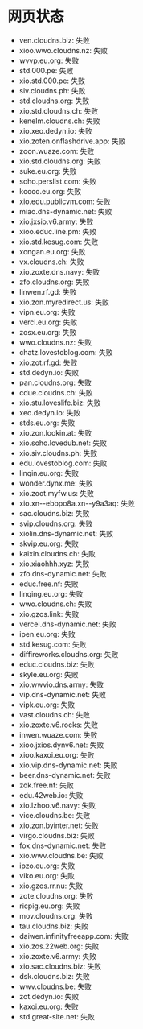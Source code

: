 # 网页状态
- ven.cloudns.biz: 失败
- xioo.wwo.cloudns.nz: 失败
- wvvp.eu.org: 失败
- std.000.pe: 失败
- xio.std.000.pe: 失败
- siv.cloudns.ph: 失败
- std.cloudns.org: 失败
- xio.std.cloudns.ch: 失败
- kenelm.cloudns.ch: 失败
- xio.xeo.dedyn.io: 失败
- xio.zoten.onflashdrive.app: 失败
- zoon.wuaze.com: 失败
- xio.std.cloudns.org: 失败
- suke.eu.org: 失败
- soho.perslist.com: 失败
- kcoco.eu.org: 失败
- xio.edu.publicvm.com: 失败
- miao.dns-dynamic.net: 失败
- xio.jxsio.v6.army: 失败
- xioo.educ.line.pm: 失败
- xio.std.kesug.com: 失败
- xongan.eu.org: 失败
- vx.cloudns.ch: 失败
- xio.zoxte.dns.navy: 失败
- zfo.cloudns.org: 失败
- linwen.rf.gd: 失败
- xio.zon.myredirect.us: 失败
- vipn.eu.org: 失败
- vercl.eu.org: 失败
- zosx.eu.org: 失败
- wwo.cloudns.nz: 失败
- chatz.lovestoblog.com: 失败
- xio.zot.rf.gd: 失败
- std.dedyn.io: 失败
- pan.cloudns.org: 失败
- cdue.cloudns.ch: 失败
- xio.stu.loveslife.biz: 失败
- xeo.dedyn.io: 失败
- stds.eu.org: 失败
- xio.zon.lookin.at: 失败
- xio.soho.lovedub.net: 失败
- xio.siv.cloudns.ph: 失败
- edu.lovestoblog.com: 失败
- linqin.eu.org: 失败
- wonder.dynx.me: 失败
- xio.zoot.myfw.us: 失败
- xio.xn--ebbpo8a.xn--y9a3aq: 失败
- sac.cloudns.biz: 失败
- svip.cloudns.org: 失败
- xiolin.dns-dynamic.net: 失败
- skvip.eu.org: 失败
- kaixin.cloudns.ch: 失败
- xio.xiaohhh.xyz: 失败
- zfo.dns-dynamic.net: 失败
- educ.free.nf: 失败
- linqing.eu.org: 失败
- wwo.cloudns.ch: 失败
- xio.gzos.link: 失败
- vercel.dns-dynamic.net: 失败
- ipen.eu.org: 失败
- std.kesug.com: 失败
- diffireworks.cloudns.org: 失败
- educ.cloudns.biz: 失败
- skyle.eu.org: 失败
- xio.wwvio.dns.army: 失败
- vip.dns-dynamic.net: 失败
- vipk.eu.org: 失败
- vast.cloudns.ch: 失败
- xio.zoxte.v6.rocks: 失败
- inwen.wuaze.com: 失败
- xioo.jxios.dynv6.net: 失败
- xioo.kaxoi.eu.org: 失败
- xio.vip.dns-dynamic.net: 失败
- beer.dns-dynamic.net: 失败
- zok.free.nf: 失败
- edu.42web.io: 失败
- xio.lzhoo.v6.navy: 失败
- vice.cloudns.be: 失败
- xio.zon.byinter.net: 失败
- virgo.cloudns.biz: 失败
- fox.dns-dynamic.net: 失败
- xio.wwv.cloudns.be: 失败
- ipzo.eu.org: 失败
- viko.eu.org: 失败
- xio.gzos.rr.nu: 失败
- zote.cloudns.org: 失败
- ricpig.eu.org: 失败
- mov.cloudns.org: 失败
- tau.cloudns.biz: 失败
- daiwen.infinityfreeapp.com: 失败
- xio.zos.22web.org: 失败
- xio.zoxte.v6.army: 失败
- xio.sac.cloudns.biz: 失败
- dsk.cloudns.biz: 失败
- wwv.cloudns.be: 失败
- zot.dedyn.io: 失败
- kaxoi.eu.org: 失败
- std.great-site.net: 失败
